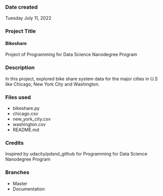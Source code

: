 

### Date created
Tuesday July 11, 2022

### Project Title
#### Bikeshare
Project of Programming for Data Science Nanodegree Program

### Description
In this project, explored bike share system data for the major cities in U.S like Chicago, New York City and Washington.

### Files used
- bikeshare.py 
- chicago.csv
- new_york_city.csv
- washington.csv
- README.md

### Credits
Inspired by udacity/pdsnd_github for Programming for Data Science Nanodegree Program

### Branches
 - Master
 - Documentation
